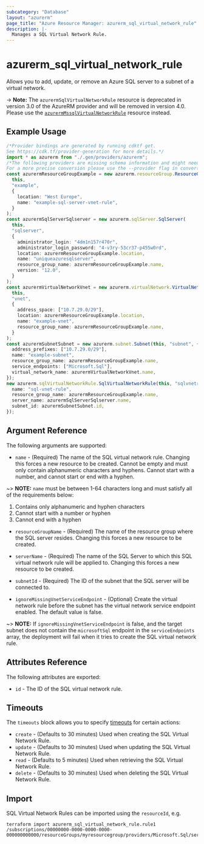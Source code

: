 ```yaml
---
subcategory: "Database"
layout: "azurerm"
page_title: "Azure Resource Manager: azurerm_sql_virtual_network_rule"
description: |-
  Manages a SQL Virtual Network Rule.
---
```


# azurerm\_sql\_virtual\_network\_rule

Allows you to add, update, or remove an Azure SQL server to a subnet of a virtual network.

\-> **Note:** The `azurermSqlVirtualNetworkRule` resource is deprecated in version 3.0 of the AzureRM provider and will be removed in version 4.0. Please use the [`azurermMssqlVirtualNetworkRule`](https://registry.terraform.io/providers/hashicorp/azurerm/latest/docs/resources/mssql_virtual_network_rule) resource instead.

## Example Usage

```typescript
/*Provider bindings are generated by running cdktf get.
See https://cdk.tf/provider-generation for more details.*/
import * as azurerm from "./.gen/providers/azurerm";
/*The following providers are missing schema information and might need manual adjustments to synthesize correctly: azurerm.
For a more precise conversion please use the --provider flag in convert.*/
const azurermResourceGroupExample = new azurerm.resourceGroup.ResourceGroup(
  this,
  "example",
  {
    location: "West Europe",
    name: "example-sql-server-vnet-rule",
  }
);
const azurermSqlServerSqlserver = new azurerm.sqlServer.SqlServer(
  this,
  "sqlserver",
  {
    administrator_login: "4dm1n157r470r",
    administrator_login_password: "4-v3ry-53cr37-p455w0rd",
    location: azurermResourceGroupExample.location,
    name: "uniqueazuresqlserver",
    resource_group_name: azurermResourceGroupExample.name,
    version: "12.0",
  }
);
const azurermVirtualNetworkVnet = new azurerm.virtualNetwork.VirtualNetwork(
  this,
  "vnet",
  {
    address_space: ["10.7.29.0/29"],
    location: azurermResourceGroupExample.location,
    name: "example-vnet",
    resource_group_name: azurermResourceGroupExample.name,
  }
);
const azurermSubnetSubnet = new azurerm.subnet.Subnet(this, "subnet", {
  address_prefixes: ["10.7.29.0/29"],
  name: "example-subnet",
  resource_group_name: azurermResourceGroupExample.name,
  service_endpoints: ["Microsoft.Sql"],
  virtual_network_name: azurermVirtualNetworkVnet.name,
});
new azurerm.sqlVirtualNetworkRule.SqlVirtualNetworkRule(this, "sqlvnetrule", {
  name: "sql-vnet-rule",
  resource_group_name: azurermResourceGroupExample.name,
  server_name: azurermSqlServerSqlserver.name,
  subnet_id: azurermSubnetSubnet.id,
});

```

## Argument Reference

The following arguments are supported:

* `name` - (Required) The name of the SQL virtual network rule. Changing this forces a new resource to be created. Cannot be empty and must only contain alphanumeric characters and hyphens. Cannot start with a number, and cannot start or end with a hyphen.

\~> **NOTE:** `name` must be between 1-64 characters long and must satisfy all of the requirements below:

1. Contains only alphanumeric and hyphen characters
2. Cannot start with a number or hyphen
3. Cannot end with a hyphen

*   `resourceGroupName` - (Required) The name of the resource group where the SQL server resides. Changing this forces a new resource to be created.

*   `serverName` - (Required) The name of the SQL Server to which this SQL virtual network rule will be applied to. Changing this forces a new resource to be created.

*   `subnetId` - (Required) The ID of the subnet that the SQL server will be connected to.

*   `ignoreMissingVnetServiceEndpoint` - (Optional) Create the virtual network rule before the subnet has the virtual network service endpoint enabled. The default value is false.

\~> **NOTE:** If `ignoreMissingVnetServiceEndpoint` is false, and the target subnet does not contain the `microsoftSql` endpoint in the `serviceEndpoints` array, the deployment will fail when it tries to create the SQL virtual network rule.

## Attributes Reference

The following attributes are exported:

* `id` - The ID of the SQL virtual network rule.

## Timeouts

The `timeouts` block allows you to specify [timeouts](https://www.terraform.io/language/resources/syntax#operation-timeouts) for certain actions:

* `create` - (Defaults to 30 minutes) Used when creating the SQL Virtual Network Rule.
* `update` - (Defaults to 30 minutes) Used when updating the SQL Virtual Network Rule.
* `read` - (Defaults to 5 minutes) Used when retrieving the SQL Virtual Network Rule.
* `delete` - (Defaults to 30 minutes) Used when deleting the SQL Virtual Network Rule.

## Import

SQL Virtual Network Rules can be imported using the `resourceId`, e.g.

```shell
terraform import azurerm_sql_virtual_network_rule.rule1 /subscriptions/00000000-0000-0000-0000-000000000000/resourceGroups/myresourcegroup/providers/Microsoft.Sql/servers/myserver/virtualNetworkRules/vnetrulename
```
